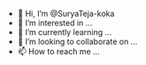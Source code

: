 - 👋 Hi, I’m @SuryaTeja-koka
- 👀 I’m interested in ...
- 🌱 I’m currently learning ...
- 💞️ I’m looking to collaborate on ...
- 📫 How to reach me ...

<!---
SuryaTeja-koka/SuryaTeja-koka is a ✨ special ✨ repository because its `README.md` (this file) appears on your GitHub profile.
You can click the Preview link to take a look at your changes.
--->

